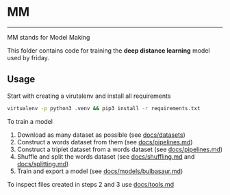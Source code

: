 # MM 

---


MM stands for Model Making

This folder contains code for training the **deep distance learning** model used by friday.

## Usage


Start with creating a virutalenv and install all requirements

```bash
virtualenv -p python3 .venv && pip3 install -r requirements.txt
```

To train a model

1. Download as many dataset as possible (see [docs/datasets](docs/datasets))
2. Construct a words dataset from them (see [docs/pipelines.md](docs/pipelines.md))
3. Construct a triplet dataset from a words dataset (see [docs/pipelines.md](docs/pipelines.md))
4. Shuffle and split the words dataset (see [docs/shuffling.md](docs/shuffling.md) and [docs/splitting.md](docs/splitting.md))
5. Train and export a model (see [docs/models/bulbasaur.md](docs/models/bulbasaur.md))

To inspect files created in steps 2 and 3 use [docs/tools.md](docs/tools.md)

